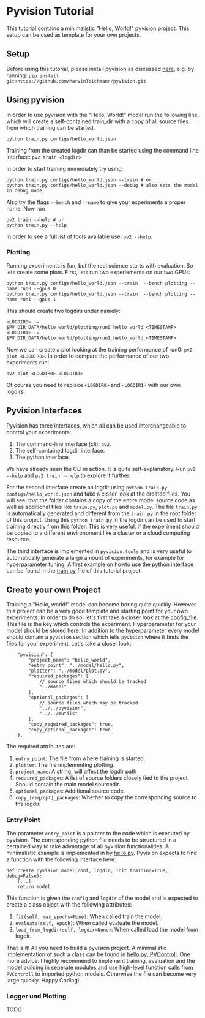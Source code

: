 Pyvision Tutorial
==================

This tutorial contains a minimalistic "Hello, World!" pyvision project. This setup can be used as template for your own projects.

Setup
------

Before using this tutorial, please install pyvision as discussed [here](../README.md), e.g. by running: `pip install git+https://github.com/MarvinTeichmann/pyvision.git`


Using pyvision
---------------

In order to use pyvision with the "Hello, World!" model run the following line, which will create a self-contained train_dir with a copy of all source files from which training can be started. 

`
python train.py configs/hello_world.json
`

Training from the created logdir can than be started using the command line interface: `pv2 train <logdir>`

In order to start training immediately try using:

```
python train.py configs/hello_world.json --train # or
python train.py configs/hello_world.json --debug # also sets the model in debug mode
```

Also try the flags `--bench` and `--name` to give your experiments a proper name. Now run

```
pv2 train --help # or
python train.py --help
```

In order to see a full list of tools available use: `pv2 --help`.

### Plotting

Running experiments is fun, but the real science starts with evaluation. So lets create some plots. First, lets run two experiements on our two GPUs:

```
python train.py configs/hello_world.json --train  --bench plotting --name run0 --gpus 0
python train.py configs/hello_world.json --train  --bench plotting --name run1 --gpus 1
```

This should create two logdirs under namely:

``
<LOGDIR0> := $PV_DIR_DATA/hello_world/plotting/run0_hello_world_<TIMESTAMP>
<LOGDIR1> := $PV_DIR_DATA/hello_world/plotting/run1_hello_world_<TIMESTAMP>
``

Now we can create a plot looking at the training performance of run0: `pv2 plot <LOGDIR0>`. In order to compare the performance of our two experiments run:

``
pv2 plot <LOGDIR0> <LOGDIR1>
``

Of course you need to replace `<LOGDIR0>` and `<LOGDIR1>` with our own logdirs.


Pyvision Interfaces
--------------------

Pyvision has three interfaces, which all can be used interchangeable to control your experiments:

1) The command-line interface (cli): `pv2`.
2) The self-contained logdir interface.
3) The python interface.

We have already seen the CLI in action. It is quite self-explanatory. Run `pv2 --help` and `pv2 train --help` to explore it further.   

For the second interface create an logdir using `python train.py configs/hello_world.json` and take a closer look at the created files. You will see, that the folder contains a copy of the entire model source code as well as additional files like `train.py`, `plot.py` and `model.py`. The file `train.py` is automatically generated and different from the `train.py` in the root folder of this project. Using this `python train.py` in the logdir can be used to start training directly from this folder. This is very useful, if the experiment should be copied to a different environoment like a cluster or a cloud computing resource. 

The third interface is implemented in `pyvision.tools` and is very useful to automatically generate a large amount of experiments, for example for hyperparameter tuning. A first example on howto use the python interface can be found in the [train.py](train.py) file of this tutorial project.


Create your own Project
------------------------

Training a "Hello, world!" model can become boring quite quickly. However this project can be a very good template and starting point for your own experiments. In order to do so, let's first take a closer look at the [config_file](configs/hello_world.json). This file is the key which controls the experiment. Hyperparameter for your model should be stored here. In addition to the hyperparameter every model should contain a `pyvision` section which tells `pyvision` where it finds the files for your experiment. Let's take a closer look:


```
    "pyvision": {
        "project_name": "hello_world",
        "entry_point": "../model/hello.py",
        "plotter": "../model/plot.py",
        "required_packages": [
            // source files which should be tracked
            "../model"
        ],
        "optional_packages": [
            // source files which may be tracked
            "../../pyvision",
            "../../mutils"
        ],
        "copy_required_packages": true,
        "copy_optional_packages": true
    },
```

The required attributes are:

1) `entry_point`: The file from where training is started. 
2) `plotter`: The file implementing plotting.
3) `project_name`: A string, will affect the logdir path
4) `required_packages`: A list of source folders closely tied to the project. Should contain the main model sourcedir.
5) `optional_packages`: Additional source code.
6) `copy_[req/opt]_packages`: Whether to copy the corresponding source to the logdir.


### Entry Point 

The parameter `entry_point` is a pointer to the code which is executed by pyvision. The corresponding python file needs to be structured in a certained way to take advantage of all pyvision functionalities. A minimalistic example is implemented in by [hello.py](model/hello.py). Pyvision expects to find a function with the following interface here:

```
def create_pyvision_model(conf, logdir, init_training=True, debug=False):   
    [...]
    return model
```

This function is given the `config` and `logdir` of the model and is expected to create a class object with the following attributes: 

1) `fit(self, max_epochs=None)`: When called train the model.   
2) `evaluate(self, epoch)`: When called evaluate the model.   
3) `load_from_logdir(self, logdir=None)`: When called load the model from logdir.

That is it! All you need to build a pyvision project. A minimalistic implementation of such a class can be found in [hello.py::PVControll](model/hello.py). One more advice: I highly recommend to implement training, evaluation and the model building in seperate modules and use high-level function calls from `PVControll` to imported python models. Otherwise the file can become very large quickly. Happy Coding!

### Logger und Plotting

TODO








